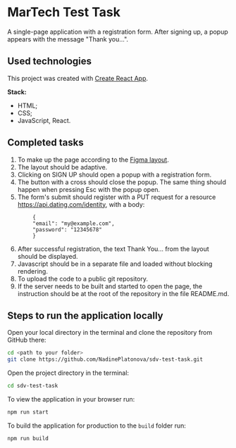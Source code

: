 # MarTech Test Task

A single-page application with a registration form. After signing up, a popup appears with the message "Thank you...".

## Used technologies

This project was created with [Create React App](https://github.com/facebook/create-react-app).

**Stack:**

- HTML;
- CSS;
- JavaScript, React.

## Completed tasks

1. To make up the page according to the [Figma layout](https://www.figma.com/file/OFhxh3RHOPL7tvxCpITcmj/UX-5285?node-id=0%3A1).
2. The layout should be adaptive.
3. Clicking on SIGN UP should open a popup with a registration form.
4. The button with a cross should close the popup. The same thing should happen when pressing Esc with the popup open.
5. The form's submit should register with a PUT request for a resource https://api.dating.com/identity, with a body:

```
        {
        "email": "my@example.com",
        "password": "12345678"
        }
```

6. After successful registration, the text Thank You... from the layout should be displayed.
7. Javascript should be in a separate file and loaded without blocking rendering.
8. To upload the code to a public git repository.
9. If the server needs to be built and started to open the page, the instruction should be at the root of the repository in the file README.md.

## Steps to run the application locally

Open your local directory in the terminal and clone the repository from GitHub there:

```bash
cd <path to your folder>
git clone https://github.com/NadinePlatonova/sdv-test-task.git
```

Open the project directory in the terminal:

```bash
cd sdv-test-task
```

To view the application in your browser run:

```bash
npm run start
```

To build the application for production to the `build` folder run:

```bash
npm run build
```
